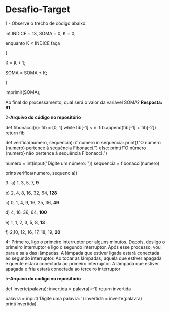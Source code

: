 # Desafio-Target
1 - 
Observe o trecho de código abaixo:

int INDICE = 13, SOMA = 0, K = 0;

enquanto K < INDICE faça

{

K = K + 1;

SOMA = SOMA + K;

}

imprimir(SOMA);



Ao final do processamento, qual será o valor da variável SOMA?
**Resposta: 91**

2-**Arquivo do código no repositório**

def fibonacci(n):
    fib = [0, 1]
    while fib[-1] < n:
        fib.append(fib[-1] + fib[-2])
    return fib

def verifica(numero, sequencia):
    if numero in sequencia:
        print(f"O número {numero} pertence à sequência Fibonacci.")
    else:
        print(f"O número {numero} não pertence à sequência Fibonacci.")

numero = int(input("Digite um número: "))
sequencia = fibonacci(numero)

print(verifica(numero, sequencia))

3-
a) 1, 3, 5, 7, **9**

b) 2, 4, 8, 16, 32, 64, **128**

c) 0, 1, 4, 9, 16, 25, 36, **49**

d) 4, 16, 36, 64, **100**

e) 1, 1, 2, 3, 5, 8, **13** 

f) 2,10, 12, 16, 17, 18, 19, **20**

4-
Primeiro, ligo o primeiro interruptor por alguns minutos.
Depois, desligo o primeiro interruptor e ligo o segundo interruptor.
Após esse processo, vou para a sala das lâmpadas.
A lâmpada que estiver ligada estará conectada ao segundo interruptor.
Ao tocar as lâmpadas, aquela que estiver apagada e quente estará conectada ao primeiro interruptor.
A lâmpada que estiver apagada e fria estará conectada ao terceiro interruptor

5-**Arquivo do código no repositório**

def inverte(palavra):
    invertida = palavra[::-1]
    return invertida

palavra = input('Digite uma palavra: ')
invertida = inverte(palavra)
print(invertida)
